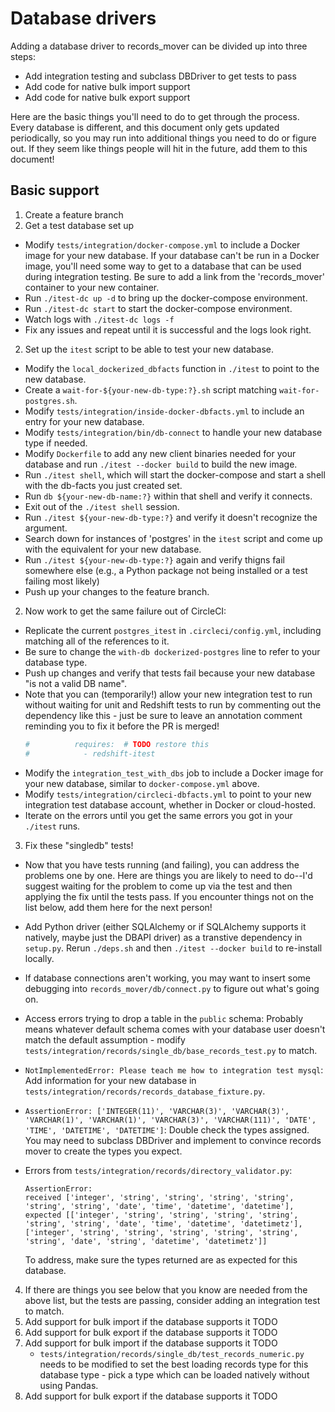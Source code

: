 # Database drivers

Adding a database driver to records_mover can be divided up into three steps:

* Add integration testing and subclass DBDriver to get tests to pass
* Add code for native bulk import support
* Add code for native bulk export support

Here are the basic things you'll need to do to get through the
process.  Every database is different, and this document only gets
updated periodically, so you may run into additional things you need
to do or figure out.  If they seem like things people will hit in the
future, add them to this document!

## Basic support

1. Create a feature branch
2. Get a test database set up
  * Modify `tests/integration/docker-compose.yml` to include a Docker
    image for your new database.  If your database can't be run in a
    Docker image, you'll need some way to get to a database that can
    be used during integration testing.  Be sure to add a link from
    the 'records_mover' container to your new container.
  * Run `./itest-dc up -d` to bring up the docker-compose environment.
  * Run `./itest-dc start` to start the docker-compose environment.
  * Watch logs with `./itest-dc logs -f`
  * Fix any issues and repeat until it is successful and the logs look right.
2. Set up the `itest` script to be able to test your new database.
  * Modify the `local_dockerized_dbfacts` function in `./itest` to
    point to the new database.
  * Create a `wait-for-${your-new-db-type:?}.sh` script matching
    `wait-for-postgres.sh`.
  * Modify `tests/integration/inside-docker-dbfacts.yml` to include an
    entry for your new database.
  * Modify `tests/integration/bin/db-connect` to handle your new
    database type if needed.
  * Modify `Dockerfile` to add any new client binaries needed for your
    database and run `./itest --docker build` to build the new image.
  * Run `./itest shell`, which will start the docker-compose and start
    a shell with the db-facts you just created set.
  * Run `db ${your-new-db-name:?}` within that shell and verify it
    connects.
  * Exit out of the `./itest shell` session.
  * Run `./itest ${your-new-db-type:?}` and verify it doesn't
    recognize the argument.
  * Search down for instances of 'postgres' in the `itest` script and
    come up with the equivalent for your new database.
  * Run `./itest ${your-new-db-type:?}` again and verify thigns fail
    somewhere else (e.g., a Python package not being installed or a
    test failing most likely)
  * Push up your changes to the feature branch.
2. Now work to get the same failure out of CircleCI:
  * Replicate the current `postgres_itest` in `.circleci/config.yml`,
    including matching all of the references to it.
  * Be sure to change the `with-db dockerized-postgres` line to refer
    to your database type.
  * Push up changes and verify that tests fail because your new
    database "is not a valid DB name".
  * Note that you can (temporarily!) allow your new integration test
    to run without waiting for unit and Redshift tests to run by
    commenting out the dependency like this - just be sure to leave an
    annotation comment reminding you to fix it before the PR is
    merged!
    ```yaml
    #          requires:  # TODO restore this
    #            - redshift-itest
    ```
  * Modify the `integration_test_with_dbs` job to include a Docker
    image for your new database, similar to `docker-compose.yml`
    above.
  * Modify `tests/integration/circleci-dbfacts.yml` to point to your
    new integration test database account, whether in Docker or
    cloud-hosted.
  * Iterate on the errors until you get the same errors you got in
    your `./itest` runs.
3. Fix these "singledb" tests!
  * Now that you have tests running (and failing), you can address the
    problems one by one.  Here are things you are likely to need to
    do--I'd suggest waiting for the problem to come up via the test
    and then applying the fix until the tests pass.  If you encounter
    things not on the list below, add them here for the next person!
  * Add Python driver (either SQLAlchemy or if SQLAlchemy supports it
    natively, maybe just the DBAPI driver) as a transtive dependency
    in `setup.py`.  Rerun `./deps.sh` and then `./itest --docker
    build` to re-install locally.
  * If database connections aren't working, you may want to insert
    some debugging into `records_mover/db/connect.py` to figure out
    what's going on.
  * Access errors trying to drop a table in the `public` schema:
    Probably means whatever default schema comes with your database
    user doesn't match the default assumption - modify
    `tests/integration/records/single_db/base_records_test.py` to
    match.
  * `NotImplementedError: Please teach me how to integration test
    mysql`: Add information for your new database in
    `tests/integration/records/records_database_fixture.py`.
  * `AssertionError: ['INTEGER(11)', 'VARCHAR(3)', 'VARCHAR(3)',
    'VARCHAR(1)', 'VARCHAR(1)', 'VARCHAR(3)', 'VARCHAR(111)', 'DATE',
    'TIME', 'DATETIME', 'DATETIME']`: Double check the types assigned.
    You may need to subclass DBDriver and implement to convince
    records mover to create the types you expect.
  * Errors from `tests/integration/records/directory_validator.py`:
     ```console
     AssertionError:
     received ['integer', 'string', 'string', 'string', 'string', 'string', 'string', 'date', 'time', 'datetime', 'datetime'],
     expected [['integer', 'string', 'string', 'string', 'string', 'string', 'string', 'date', 'time', 'datetime', 'datetimetz'], ['integer', 'string', 'string', 'string', 'string', 'string', 'string', 'date', 'string', 'datetime', 'datetimetz']]
     ```

     To address, make sure the types returned are as expected for this database.
4. If there are things you see below that you know are needed from the
   above list, but the tests are passing, consider adding an
   integration test to match.
5. Add support for bulk import if the database supports it TODO
5. Add support for bulk export if the database supports it TODO
7. Add support for bulk import if the database supports it TODO
   * `tests/integration/records/single_db/test_records_numeric.py`
     needs to be modified to set the best loading records type for
     this database type - pick a type which can be loaded natively
     without using Pandas.
8. Add support for bulk export if the database supports it TODO


